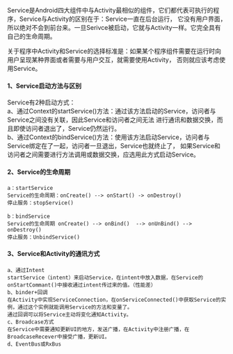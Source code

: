 Service是Android四大组件中与Activity最相似的组件，它们都代表可执行的程序，Service与Activity的区别在于：Service一直在后台运行，
它没有用户界面，所以绝对不会到前台来。一旦Serivce被启动，它就与Activity一样。它完全具有自己的生命周期。

关于程序中Activity和Service的选择标准是：如果某个程序组件需要在运行时向用户呈现某种界面或者需要与用户交互，就需要使用Activity，
否则就应该考虑使用Service。

#### 1、Service启动方法与区别
  Service有2种启动方式：                
    a、通过Context的startService()方法：通过该方法启动的Service，访问者与Service之间没有关联，因此Service和访问者之间无法
    进行通讯和数据交换，而且即使访问者退出了，Service仍然运行。               
    b、通过Context的bindService()方法：使用该方法启动Service，访问者与Service绑定在了一起，访问者一旦退出，Service也就终止了，
    如果Service和访问者之间需要进行方法调用或数据交换，应选用此方式启动Service。
    
#### 2、Service的生命周期               
    a：startService 
    Service的生命周期：onCreate() --> onStart() -> onDestroy()
    停止服务：stopService()
    
    b：bindService
    Service的生命周期 onCreate() --> onBind()  --> onUnBind() --> onDestroy()
    停止服务：UnbindService()
    
#### 3、Service和Activity的通讯方式
    a、通过Intent
    startService（intent）来启动Service，在intent中放入数据，在Service的onStartCommant()中接收通过intent传过来的值。（性能差）
    b、binder+回调
    在Activity中实现ServiceConnection，在onServiceConnected()中获取Service的实例，通过这个实例就能调用Service的方法和变量了。
    通过回调可以将Service主动将变化通知Activity。
    c、Broadcase方式
    在Service中需要通知更新UI的地方，发送广播，在Activity中注册广播，在BroadcaseRecever中接受广播，更新UI。
    d、EventBus或RxBus
